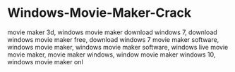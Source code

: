 # Windows-Movie-Maker-Crack
movie maker 3d, windows movie maker download windows 7, download windows movie maker free, download windows 7 movie maker software, windows movie maker, windows movie maker software, windows live movie movie maker, movie maker windows, window movie maker windows 10, windows movie maker onl
